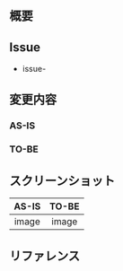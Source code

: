 ## 概要

<!-- なにをやったかを書く -->

## Issue

<!--Issueがある場合はリンクを張る -->

- issue-

## 変更内容

<!-- 変更内容を比較しやすいよう、変更前（AS-IS）と変更後（TO-BE）でわかりやすく簡潔に書く -->

### AS-IS

### TO-BE

## スクリーンショット

| AS-IS | TO-BE |
| :---: | :---: |
| image | image |

## リファレンス

<!-- 参考になるリンク等あれば貼る -->
